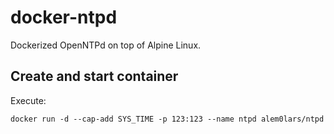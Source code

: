 # docker-ntpd

Dockerized OpenNTPd on top of Alpine Linux.

## Create and start container

Execute:

```
docker run -d --cap-add SYS_TIME -p 123:123 --name ntpd alem0lars/ntpd
```
